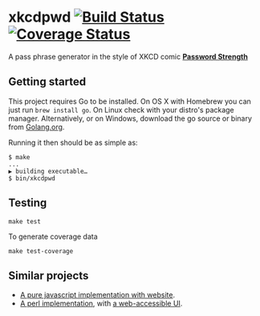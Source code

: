 # xkcdpwd [![Build Status](https://travis-ci.org/wfscheper/xkcdpwd.svg?branch=master)](https://travis-ci.org/wfscheper/xkcdpwd) [![Coverage Status](https://coveralls.io/repos/github/wfscheper/xkcdpwd/badge.svg?branch=master)](https://coveralls.io/github/wfscheper/xkcdpwd?branch=master)

A pass phrase generator in the style of XKCD comic **[Password Strength]**

## Getting started

This project requires Go to be installed. On OS X with Homebrew you can just
run `brew install go`. On Linux check with your distro's package manager.
Alternatively, or on Windows, download the go source or binary from [Golang.org](https://golang.org/dl/).

Running it then should be as simple as:

```console
$ make
...
▶ building executable…
$ bin/xkcdpwd
```

## Testing

``make test``

To generate coverage data

``make test-coverage``

## Similar projects

- [A pure javascript implementation with website](http://preshing.com/20110811/xkcd-password-generator/).
- [A perl implementation](https://github.com/bbusschots/hsxkpasswd), with [a web-accessible UI](https://xkpasswd.net/s/).

[Password Strength]: https://xkcd.com/936/
